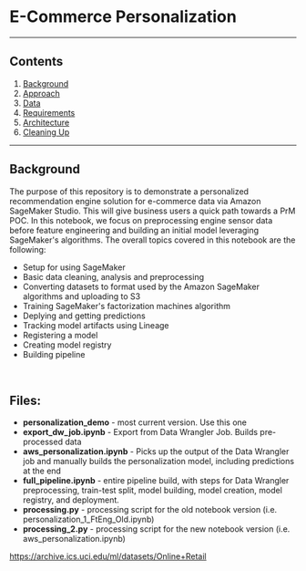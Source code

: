 # E-Commerce Personalization
---
## Contents

1. [Background](#background)
1. [Approach](#approach)
1. [Data](#data)
1. [Requirements](#requirements)
1. [Architecture](#architecture)
1. [Cleaning Up](#cleaningUp)


---

## Background
The purpose of this repository is to demonstrate a personalized recommendation engine solution for e-commerce data via Amazon SageMaker Studio. This will give business users a quick path towards a PrM POC. In this notebook, we focus on preprocessing engine sensor data before feature engineering and building an initial model leveraging SageMaker's algorithms. The overall topics covered in this notebook are the following:  


* Setup for using SageMaker
* Basic data cleaning, analysis and preprocessing
* Converting datasets to format used by the Amazon SageMaker algorithms and uploading to S3 
* Training SageMaker's factorization machines algorithm
* Deplying and getting predictions
* Tracking model artifacts using Lineage
* Registering a model
* Creating model registry
* Building pipeline
<br>


## Files:
* __personalization_demo__ - most current version. Use this one 
* __export_dw_job.ipynb__ - Export from Data Wrangler Job. Builds pre-processed data
* __aws_personalization.ipynb__ - Picks up the output of the Data Wrangler job and manually builds the personalization model, including predictions at the end
* __full_pipeline.ipynb__ - entire pipeline build, with steps for Data Wrangler preprocessing, train-test split, model building, model creation, model registry, and deployment.
* __processing.py__ - processing script for the old notebook version (i.e. personalization_1_FtEng_Old.ipynb)
* __processing_2.py__ - processing script for the new notebook version (i.e. aws_personalization.ipynb)


https://archive.ics.uci.edu/ml/datasets/Online+Retail